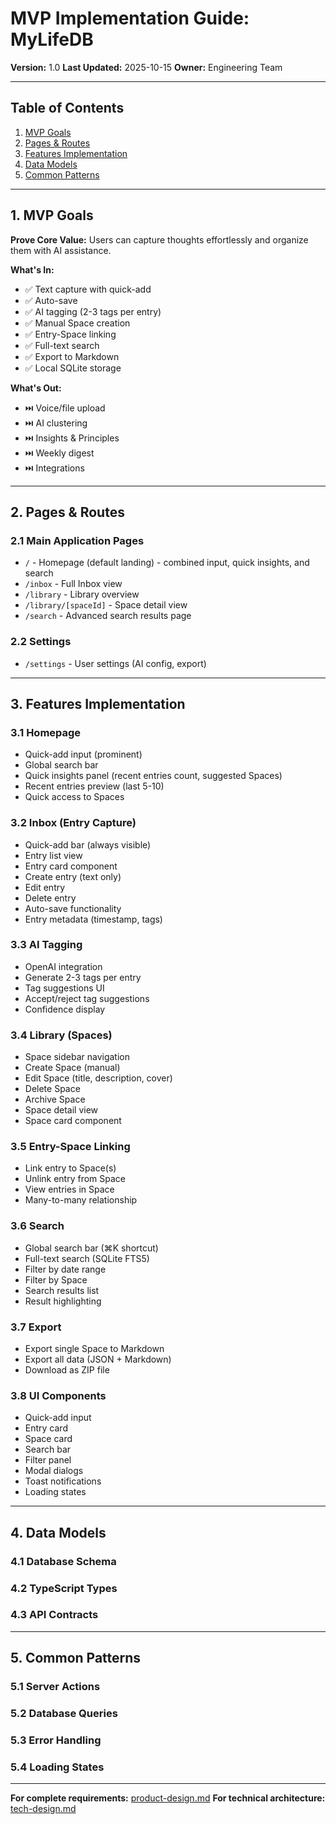 # MVP Implementation Guide: MyLifeDB

**Version:** 1.0
**Last Updated:** 2025-10-15
**Owner:** Engineering Team

---

## Table of Contents

1. [MVP Goals](#1-mvp-goals)
2. [Pages & Routes](#2-pages--routes)
3. [Features Implementation](#3-features-implementation)
4. [Data Models](#4-data-models)
5. [Common Patterns](#5-common-patterns)

---

## 1. MVP Goals

**Prove Core Value:** Users can capture thoughts effortlessly and organize them with AI assistance.

**What's In:**
- ✅ Text capture with quick-add
- ✅ Auto-save
- ✅ AI tagging (2-3 tags per entry)
- ✅ Manual Space creation
- ✅ Entry-Space linking
- ✅ Full-text search
- ✅ Export to Markdown
- ✅ Local SQLite storage

**What's Out:**
- ⏭️ Voice/file upload
- ⏭️ AI clustering
- ⏭️ Insights & Principles
- ⏭️ Weekly digest
- ⏭️ Integrations

---

## 2. Pages & Routes

### 2.1 Main Application Pages
- `/` - Homepage (default landing) - combined input, quick insights, and search
- `/inbox` - Full Inbox view
- `/library` - Library overview
- `/library/[spaceId]` - Space detail view
- `/search` - Advanced search results page

### 2.2 Settings
- `/settings` - User settings (AI config, export)

---

## 3. Features Implementation

### 3.1 Homepage
- Quick-add input (prominent)
- Global search bar
- Quick insights panel (recent entries count, suggested Spaces)
- Recent entries preview (last 5-10)
- Quick access to Spaces

### 3.2 Inbox (Entry Capture)
- Quick-add bar (always visible)
- Entry list view
- Entry card component
- Create entry (text only)
- Edit entry
- Delete entry
- Auto-save functionality
- Entry metadata (timestamp, tags)

### 3.3 AI Tagging
- OpenAI integration
- Generate 2-3 tags per entry
- Tag suggestions UI
- Accept/reject tag suggestions
- Confidence display

### 3.4 Library (Spaces)
- Space sidebar navigation
- Create Space (manual)
- Edit Space (title, description, cover)
- Delete Space
- Archive Space
- Space detail view
- Space card component

### 3.5 Entry-Space Linking
- Link entry to Space(s)
- Unlink entry from Space
- View entries in Space
- Many-to-many relationship

### 3.6 Search
- Global search bar (⌘K shortcut)
- Full-text search (SQLite FTS5)
- Filter by date range
- Filter by Space
- Search results list
- Result highlighting

### 3.7 Export
- Export single Space to Markdown
- Export all data (JSON + Markdown)
- Download as ZIP file

### 3.8 UI Components
- Quick-add input
- Entry card
- Space card
- Search bar
- Filter panel
- Modal dialogs
- Toast notifications
- Loading states

---

## 4. Data Models

### 4.1 Database Schema
### 4.2 TypeScript Types
### 4.3 API Contracts

---

## 5. Common Patterns

### 5.1 Server Actions
### 5.2 Database Queries
### 5.3 Error Handling
### 5.4 Loading States

---

**For complete requirements:** [product-design.md](./product-design.md)
**For technical architecture:** [tech-design.md](./tech-design.md)
